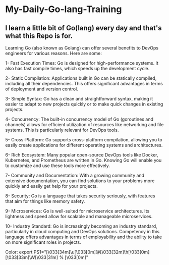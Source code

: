 # My-Daily-Go-lang-Training

## I learn a little bit of Go(lang) every day and that's what this Repo is for.

Learning Go (also known as Golang) can offer several benefits to DevOps engineers for various reasons. Here are some:

1- Fast Execution Times: Go is designed for high-performance systems. It also has fast compile times, which speeds up the development cycle.

2- Static Compilation: Applications built in Go can be statically compiled, including all their dependencies. This offers significant advantages in terms of deployment and version control.

3- Simple Syntax: Go has a clean and straightforward syntax, making it easier to adapt to new projects quickly or to make quick changes in existing projects.

4- Concurrency: The built-in concurrency model of Go (goroutines and channels) allows for efficient utilization of resources like networking and file systems. This is particularly relevant for DevOps tools.

5- Cross-Platform: Go supports cross-platform compilation, allowing you to easily create applications for different operating systems and architectures.

6- Rich Ecosystem: Many popular open-source DevOps tools like Docker, Kubernetes, and Prometheus are written in Go. Knowing Go will enable you to customize and use these tools more effectively.

7- Community and Documentation: With a growing community and extensive documentation, you can find solutions to your problems more quickly and easily get help for your projects.

8- Security: Go is a language that takes security seriously, with features that aim for things like memory safety.

9- Microservices: Go is well-suited for microservice architectures. Its lightness and speed allow for scalable and manageable microservices.

10- Industry Standard: Go is increasingly becoming an industry standard, particularly in cloud computing and DevOps solutions. Competency in this language offers advantages in terms of employability and the ability to take on more significant roles in projects.

Color: 
export PS1="\[\033[34m\]\u\[\033[0m\]@\[\033[32m\]\h\[\033[0m\] \[\033[33m\]\W\[\033[31m\] % \[\033[0m\]"